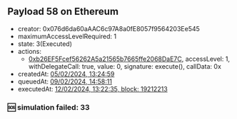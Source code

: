 ## Payload 58 on Ethereum

- creator: 0x076d6da60aAAC6c97A8a0fE8057f9564203Ee545
- maximumAccessLevelRequired: 1
- state: 3(Executed)
- actions:
  - [0xb26EF5Fcef56262A5a21565b7665ffe2068DaE7C](https://etherscan.io/tx/0xb26EF5Fcef56262A5a21565b7665ffe2068DaE7C), accessLevel: 1, withDelegateCall: true, value: 0, signature: execute(), callData: 0x
- createdAt: [05/02/2024, 13:24:59](https://etherscan.io/tx/0x423ae4401d186bff644dbe092c7f496f4cf30ecb9d540ce0c7fc74fb17bd9c31)
- queuedAt: [09/02/2024, 14:58:11](https://etherscan.io/tx/0x11045221c14bbc4a078e142f1de58ad9d78c44155ac386cfff1a1c0a56b7b21f)
- executedAt: [12/02/2024, 13:22:35, block: 19212213](https://etherscan.io/tx/0x4f6c8971dbfa37e07e4708c54b34e5c89779a75c6ab91e1fefe8cee08aff9d38)

### :sos: simulation failed: 33
